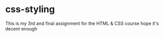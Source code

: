 # css-styling

This is my 3rd and final assignment for the HTML & CSS course 
hope it's decent enough